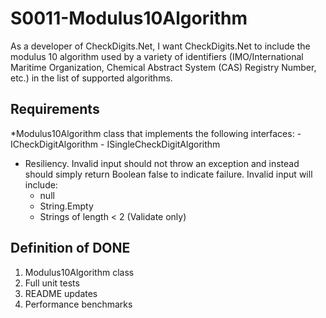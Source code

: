 # S0011-Modulus10Algorithm

As a developer of CheckDigits.Net, I want CheckDigits.Net to include the modulus 10
algorithm used by a variety of identifiers (IMO/International Maritime Organization,
Chemical Abstract System (CAS) Registry Number, etc.) 
in the list of supported algorithms.

## Requirements

*Modulus10Algorithm class that implements the following interfaces:
	- ICheckDigitAlgorithm
	- ISingleCheckDigitAlgorithm
* Resiliency. Invalid input should not throw an exception and instead should simply return Boolean false to indicate failure. Invalid input will include:
	- null
	- String.Empty
	- Strings of length < 2 (Validate only)

## Definition of DONE

1. Modulus10Algorithm class
1. Full unit tests
1. README updates
1. Performance benchmarks